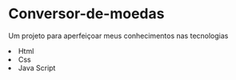 # Conversor-de-moedas
Um projeto para aperfeiçoar meus conhecimentos nas tecnologias

<li>Html</li>  
<li>Css</li>
<li>Java Script</li>
